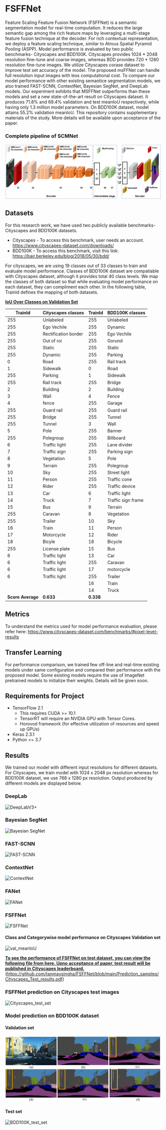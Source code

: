 # FSFFNet
Feature Scaling Feature Fusion Network (FSFFNet) is a semantic segmentation model for real-time computation. It reduces the large semantic gap among the rich feature maps by leveraging a multi-stage feature fusion technique at the decoder. For rich contextual representation, we deploy a feature scaling technique, similar to Atrous Spatial Pyramid Pooling (ASPP).
Model performance is evaluated by two public benchmarks- Cityscapes and BDD100K. Cityscapes provides 1024 * 2048 resolution fine-tune and coarse images, whereas BDD provides 720 * 1280 resolution fine-tune images. We utilize Cityscapes corase dataset to improve test set accuracy of the model. The proposed msFFNet can handle full resolution input images with less computational cost. To compare our model performance with other existing semantice segmentation models, we also trained FAST-SCNN, ContextNet, Bayesian SegNet, and DeepLab models. Our experiment exhibits that MSFFNet outperforms than these models and set a new state-of-the-art result on Cityscapes dataset. It produces 71.8% and 69.4% validation and test meanIoU respectively, while having only 1.3 million model parameters. On BDD100K dataset, model attains 55.2% validation meanIoU. This repository contains supplementary materials of the study. More details will be available upon acceptance of the paper. 

### Complete pipeline of SCMNet
![pipeline](https://github.com/tanmaysingha/FSFFNet/blob/main/Prediction_samples/complete_pipeline.png?raw=true)

## Datasets
For this research work, we have used two publicly available benchmarks- Cityscapes and BDD100K datasets.
* Cityscapes - To access this benchmark, user needs an account. https://www.cityscapes-dataset.com/downloads/     
* BDD100K - To access this benchmark, visit this link: https://bair.berkeley.edu/blog/2018/05/30/bdd/

For cityscapes, we are using 19 classes out of 33 classes to train and evaluate model performance. Classes of BDD100K dataset are compatiable with Cityscapes dataset, although it provides total 40 class levels. We map the classes of both dataset so that while evaluating model performance on each dataset, they can compliment each other. In the following table, TrainId defines the mapping of both datasets.

<b><u>IoU Over Classes on Validation Set</b></u>

TrainId | Cityscapes classes | TrainId | BDD100K classes
--------|--------------------|---------|----------------
  255   |     Unlabeled      |   255   |   Unlabeled
  255   |     Ego Vechile    |   255   |   Dynamic
  255   |Rectification border|   255   | Ego Vechile
  255   |     Out of roi     |   255   | Gorund
  255   |       Static       |   255   |  Static
  255   |      Dynamic       |   255   | Parking
   0    |        Road        |   255   | Rail track
   1    |      Sidewalk      |    0    |    Road
  255   |      Parking       |    1    |  Sidewalk
  255   |     Rail track     |   255   |  Bridge
   2    |     Building       |    2    |  Building
   3    |       Wall         |    4    |  Fence
   4    |       fence        |   255   |  Garage
  255   |   Guard rail       |   255   |  Guard rail
  255   |      Bridge        |   255   |  Tunnel
  255   |      Tunnel        |    3    |  Wall
   5    |        Pole        |   255   |  Banner
  255   |      Polegroup     |   255   |  Billboard
   6    | Traffic light      |   255   |  Lane divider
   7    | Traffic sign       |   255   |  Parking sign
   8    | Vegetation         |    5    |  Pole
   9    | Terrain            |   255   |  Polegroup
  10    | Sky                |   255   |  Street light
  11    | Person             |   255   |  Traffic cone
  12    | Rider              |   255   |  Traffic device
  13    | Car                |    6    |  Traffic light
  14    | Truck              |    7    |  Traffic sign frame
  15    | Bus                |    9    |  Terrain
  255   | Caravan            |    8    |  Vegetation
  255   | Trailer            |   10    |  Sky
  16    | Train              |   11    |  Person
  17    | Motorcycle         |   12    |  Rider
  18    | Bicyle             |   18    |  Bicycle
  255   | License plate      |   15    |  Bus
  6     | Traffic light       |   13    |  Car
  6     | Traffic light       |   255   |  Caravan
  6     | Traffic light       |   17    |  motorcycle
  6     | Traffic light       |    255  |  Trailer
        |                     |   16    |  Train
        |                     |   14    |  Truck
<b>Score Average | <b>0.633 | <b>0.338

## Metrics
To understand the metrics used for model performance evaluation, please  refer here: https://www.cityscapes-dataset.com/benchmarks/#pixel-level-results

## Transfer Learning
For performance comparison, we trained few off-line and real-time existing models under same configuration and compared their performance with the proposed model. Some existing models require the use of ImageNet pretrained models to initialize their weights. Details will be given soon.

## Requirements for Project
* TensorFlow 2.1
  * This requires CUDA >= 10.1
  * TensorRT will require an NVIDIA GPU with Tensor Cores.
  * Horovod framework (for effective utilization of resources and speed up GPUs)
* Keras 2.3.1
* Python >= 3.7

## Results
We trained our model with different input resolutions for different datasets. For Cityscapes, we train model with 1024 x 2048 px resolution whereas for BDD100K dataset, we use 768 x 1280 px resolution. Output produced by different models are displayed below.

### DeepLab
![DeepLabV3+](https://github.com/tanmaysingha/MsFFNet/blob/main/Prediction_samples/Deeplab.png?raw=true)

### Bayesian SegNet
![Bayesian SegNet](https://github.com/tanmaysingha/MsFFNet/blob/main/Prediction_samples/Bayes_SegNet.png?raw=true)

### FAST-SCNN
![FAST-SCNN](https://github.com/tanmaysingha/MsFFNet/blob/main/Prediction_samples/fast_scnn.png?raw=true)

### ContextNet
![ContextNet](https://github.com/tanmaysingha/MsFFNet/blob/main/Prediction_samples/ContextNet.png?raw=true)

### FANet
![FANet](https://github.com/tanmaysingha/MsFFNet/blob/main/Prediction_samples/FANet.png?raw=true)

### FSFFNet
![FSFFNet](https://github.com/tanmaysingha/MsFFNet/blob/main/Prediction_samples/FSFFNet.png?raw=true)
#### Class and Categorywise model performance on Cityscapes Validation set
![val_meanIoU](https://github.com/tanmaysingha/MsFFNet/blob/main/Prediction_samples/best_val_meanIoU.png?raw=true) 
 
 <b><u>To see the performance of FSFFNet on test dataset, you can view the following file from here. Upno acceptance of paper, test result will be published in Cityscapes leaderboard. </b></u>
 (https://github.com/tanmaysingha/FSFFNet/blob/main/Prediction_samples/Cityscapes_Test_results.pdf)

 ### FSFFNet prediction on Cityscapes test images
![Cityscapes_test_set](https://github.com/tanmaysingha/MsFFNet/blob/main/Prediction_samples/Cityscapes_test.png?raw=true) 
 
### Model prediction on BDD100K dataset
#### Validation set
![BDD100K_val_set](https://github.com/tanmaysingha/FSFFNet/blob/main/Prediction_samples/BDD_val_predictions.png?raw=true)
#### Test set
![BDD100K_test_set](https://github.com/tanmaysingha/MsFFNet/blob/main/Prediction_samples/BDD100K_test.png?raw=true)

